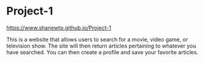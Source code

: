 # Project-1

https://www.shanewtp.github.io/Project-1

This is a website that allows users to search for a movie, video game, or television show. The site will then return articles pertaining to whatever you have searched. You can then create a profile and save your favorite articles.
